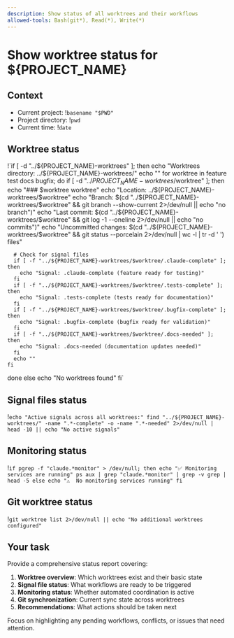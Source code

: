 ```yaml
---
description: Show status of all worktrees and their workflows
allowed-tools: Bash(git*), Read(*), Write(*)
---
```


# Show worktree status for ${PROJECT_NAME}

## Context

- Current project: !`basename "$PWD"`
- Project directory: !`pwd`
- Current time: !`date`

## Worktree status

!`if [ -d "../${PROJECT_NAME}-worktrees" ]; then
  echo "Worktrees directory: ../${PROJECT_NAME}-worktrees/"
  echo ""
  for worktree in feature test docs bugfix; do
    if [ -d "../${PROJECT_NAME}-worktrees/$worktree" ]; then
      echo "### $worktree worktree"
      echo "Location: ../${PROJECT_NAME}-worktrees/$worktree"
      echo "Branch: $(cd "../${PROJECT_NAME}-worktrees/$worktree" && git branch --show-current 2>/dev/null || echo "no branch")"
      echo "Last commit: $(cd "../${PROJECT_NAME}-worktrees/$worktree" && git log -1 --oneline 2>/dev/null || echo "no commits")"
      echo "Uncommitted changes: $(cd "../${PROJECT_NAME}-worktrees/$worktree" && git status --porcelain 2>/dev/null | wc -l | tr -d ' ') files"

      # Check for signal files
      if [ -f "../${PROJECT_NAME}-worktrees/$worktree/.claude-complete" ]; then
        echo "Signal: .claude-complete (feature ready for testing)"
      fi
      if [ -f "../${PROJECT_NAME}-worktrees/$worktree/.tests-complete" ]; then
        echo "Signal: .tests-complete (tests ready for documentation)"
      fi
      if [ -f "../${PROJECT_NAME}-worktrees/$worktree/.bugfix-complete" ]; then
        echo "Signal: .bugfix-complete (bugfix ready for validation)"
      fi
      if [ -f "../${PROJECT_NAME}-worktrees/$worktree/.docs-needed" ]; then
        echo "Signal: .docs-needed (documentation updates needed)"
      fi
      echo ""
    fi
  done
else
  echo "No worktrees found"
fi`

## Signal files status

!`echo "Active signals across all worktrees:"
find "../${PROJECT_NAME}-worktrees/" -name ".*-complete" -o -name ".*-needed" 2>/dev/null | head -10 || echo "No active signals"`

## Monitoring status

!`if pgrep -f "claude.*monitor" > /dev/null; then
  echo "✅ Monitoring services are running"
  ps aux | grep "claude.*monitor" | grep -v grep | head -5
else
  echo "⚠️  No monitoring services running"
fi`

## Git worktree status

!`git worktree list 2>/dev/null || echo "No additional worktrees configured"`

## Your task

Provide a comprehensive status report covering:

1. **Worktree overview**: Which worktrees exist and their basic state
2. **Signal file status**: What workflows are ready to be triggered
3. **Monitoring status**: Whether automated coordination is active
4. **Git synchronization**: Current sync state across worktrees
5. **Recommendations**: What actions should be taken next

Focus on highlighting any pending workflows, conflicts, or issues that need attention.